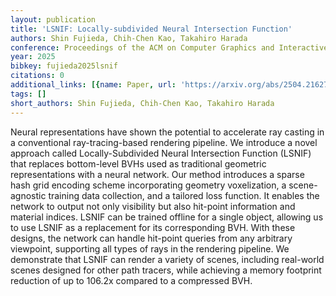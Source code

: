 ```yaml
---
layout: publication
title: 'LSNIF: Locally-subdivided Neural Intersection Function'
authors: Shin Fujieda, Chih-Chen Kao, Takahiro Harada
conference: Proceedings of the ACM on Computer Graphics and Interactive Techniques
year: 2025
bibkey: fujieda2025lsnif
citations: 0
additional_links: [{name: Paper, url: 'https://arxiv.org/abs/2504.21627'}]
tags: []
short_authors: Shin Fujieda, Chih-Chen Kao, Takahiro Harada
---
```

Neural representations have shown the potential to accelerate ray casting in
a conventional ray-tracing-based rendering pipeline. We introduce a novel
approach called Locally-Subdivided Neural Intersection Function (LSNIF) that
replaces bottom-level BVHs used as traditional geometric representations with a
neural network. Our method introduces a sparse hash grid encoding scheme
incorporating geometry voxelization, a scene-agnostic training data collection,
and a tailored loss function. It enables the network to output not only
visibility but also hit-point information and material indices. LSNIF can be
trained offline for a single object, allowing us to use LSNIF as a replacement
for its corresponding BVH. With these designs, the network can handle hit-point
queries from any arbitrary viewpoint, supporting all types of rays in the
rendering pipeline. We demonstrate that LSNIF can render a variety of scenes,
including real-world scenes designed for other path tracers, while achieving a
memory footprint reduction of up to 106.2x compared to a compressed BVH.